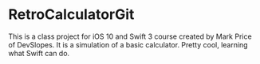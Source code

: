 # RetroCalculatorGit

This is a class project for iOS 10 and Swift 3 course created by Mark Price of DevSlopes. It is a simulation of a basic
calculator. Pretty cool, learning what Swift can do. 
